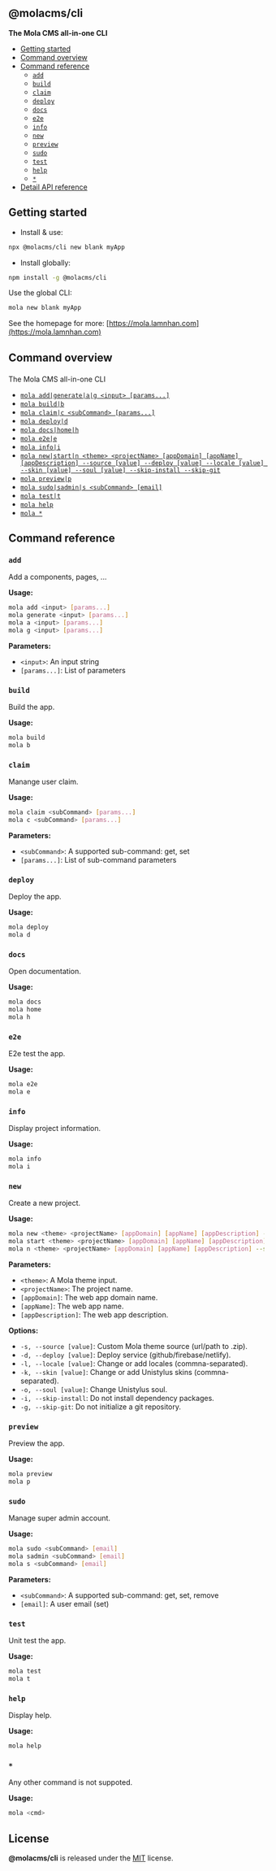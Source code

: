<section id="head" data-note="AUTO-GENERATED CONTENT, DO NOT EDIT DIRECTLY!">

# @molacms/cli

**The Mola CMS all-in-one CLI**

</section>

<section id="tocx" data-note="AUTO-GENERATED CONTENT, DO NOT EDIT DIRECTLY!">

- [Getting started](#getting-started)
- [Command overview](#cli-command-overview)
- [Command reference](#cli-command-reference)
  - [`add`](#command-add)
  - [`build`](#command-build)
  - [`claim`](#command-claim)
  - [`deploy`](#command-deploy)
  - [`docs`](#command-docs)
  - [`e2e`](#command-e2e)
  - [`info`](#command-info)
  - [`new`](#command-new)
  - [`preview`](#command-preview)
  - [`sudo`](#command-sudo)
  - [`test`](#command-test)
  - [`help`](#command-help)
  - [`*`](#command-*)
- [Detail API reference](https://mola-cli.lamnhan.com)


</section>

<section id="getting-started">

## Getting started

- Install & use:

```sh
npx @molacms/cli new blank myApp
```

- Install globally:

```sh
npm install -g @molacms/cli
```

Use the global CLI:

```sh
mola new blank myApp
```

See the homepage for more: [https://mola.lamnhan.com](https://mola.lamnhan.com)

</section>

<section id="cli" data-note="AUTO-GENERATED CONTENT, DO NOT EDIT DIRECTLY!">

<h2><a name="cli-command-overview"><p>Command overview</p>
</a></h2>

The Mola CMS all-in-one CLI

- [`mola add|generate|a|g <input> [params...]`](#command-add)
- [`mola build|b`](#command-build)
- [`mola claim|c <subCommand> [params...]`](#command-claim)
- [`mola deploy|d`](#command-deploy)
- [`mola docs|home|h`](#command-docs)
- [`mola e2e|e`](#command-e2e)
- [`mola info|i`](#command-info)
- [`mola new|start|n <theme> <projectName> [appDomain] [appName] [appDescription] --source [value] --deploy [value] --locale [value] --skin [value] --soul [value] --skip-install --skip-git`](#command-new)
- [`mola preview|p`](#command-preview)
- [`mola sudo|sadmin|s <subCommand> [email]`](#command-sudo)
- [`mola test|t`](#command-test)
- [`mola help`](#command-help)
- [`mola *`](#command-*)

<h2><a name="cli-command-reference"><p>Command reference</p>
</a></h2>

<h3><a name="command-add"><p><code>add</code></p>
</a></h3>

Add a components, pages, ...

**Usage:**

```sh
mola add <input> [params...]
mola generate <input> [params...]
mola a <input> [params...]
mola g <input> [params...]
```

**Parameters:**

- `<input>`: An input string
- `[params...]`: List of parameters

<h3><a name="command-build"><p><code>build</code></p>
</a></h3>

Build the app.

**Usage:**

```sh
mola build
mola b
```

<h3><a name="command-claim"><p><code>claim</code></p>
</a></h3>

Manange user claim.

**Usage:**

```sh
mola claim <subCommand> [params...]
mola c <subCommand> [params...]
```

**Parameters:**

- `<subCommand>`: A supported sub-command: get, set
- `[params...]`: List of sub-command parameters

<h3><a name="command-deploy"><p><code>deploy</code></p>
</a></h3>

Deploy the app.

**Usage:**

```sh
mola deploy
mola d
```

<h3><a name="command-docs"><p><code>docs</code></p>
</a></h3>

Open documentation.

**Usage:**

```sh
mola docs
mola home
mola h
```

<h3><a name="command-e2e"><p><code>e2e</code></p>
</a></h3>

E2e test the app.

**Usage:**

```sh
mola e2e
mola e
```

<h3><a name="command-info"><p><code>info</code></p>
</a></h3>

Display project information.

**Usage:**

```sh
mola info
mola i
```

<h3><a name="command-new"><p><code>new</code></p>
</a></h3>

Create a new project.

**Usage:**

```sh
mola new <theme> <projectName> [appDomain] [appName] [appDescription] --source [value] --deploy [value] --locale [value] --skin [value] --soul [value] --skip-install --skip-git
mola start <theme> <projectName> [appDomain] [appName] [appDescription] --source [value] --deploy [value] --locale [value] --skin [value] --soul [value] --skip-install --skip-git
mola n <theme> <projectName> [appDomain] [appName] [appDescription] --source [value] --deploy [value] --locale [value] --skin [value] --soul [value] --skip-install --skip-git
```

**Parameters:**

- `<theme>`: A Mola theme input.
- `<projectName>`: The project name.
- `[appDomain]`: The web app domain name.
- `[appName]`: The web app name.
- `[appDescription]`: The web app description.

**Options:**

- `-s, --source [value]`: Custom Mola theme source (url/path to .zip).
- `-d, --deploy [value]`: Deploy service (github/firebase/netlify).
- `-l, --locale [value]`: Change or add locales (commna-separated).
- `-k, --skin [value]`: Change or add Unistylus skins (commna-separated).
- `-o, --soul [value]`: Change Unistylus soul.
- `-i, --skip-install`: Do not install dependency packages.
- `-g, --skip-git`: Do not initialize a git repository.

<h3><a name="command-preview"><p><code>preview</code></p>
</a></h3>

Preview the app.

**Usage:**

```sh
mola preview
mola p
```

<h3><a name="command-sudo"><p><code>sudo</code></p>
</a></h3>

Manage super admin account.

**Usage:**

```sh
mola sudo <subCommand> [email]
mola sadmin <subCommand> [email]
mola s <subCommand> [email]
```

**Parameters:**

- `<subCommand>`: A supported sub-command: get, set, remove
- `[email]`: A user email (set)

<h3><a name="command-test"><p><code>test</code></p>
</a></h3>

Unit test the app.

**Usage:**

```sh
mola test
mola t
```

<h3><a name="command-help"><p><code>help</code></p>
</a></h3>

Display help.

**Usage:**

```sh
mola help
```

<h3><a name="command-*"><p><code>*</code></p>
</a></h3>

Any other command is not suppoted.

**Usage:**

```sh
mola <cmd>
```

</section>

<section id="license" data-note="AUTO-GENERATED CONTENT, DO NOT EDIT DIRECTLY!">

## License

**@molacms/cli** is released under the [MIT](https://github.com/themolacms/cli/blob/master/LICENSE) license.

</section>

